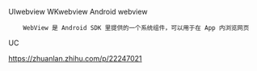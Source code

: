 UIwebview WKwebview
Android webview

        WebView 是 Android SDK 里提供的一个系统组件，可以用于在 App 内浏览网页
UC


https://zhuanlan.zhihu.com/p/22247021

